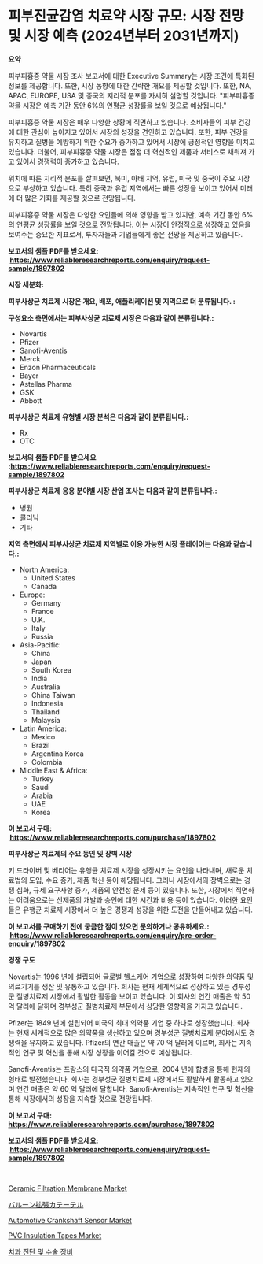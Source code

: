 <p><h1>피부진균감염 치료약 시장 규모: 시장 전망 및 시장 예측 (2024년부터 2031년까지)</h1></p><p><strong>요약</strong></p>
<p><p>피부피흉증 약물 시장 조사 보고서에 대한 Executive Summary는 시장 조건에 특화된 정보를 제공합니다. 또한, 시장 동향에 대한 간략한 개요를 제공할 것입니다. 또한, NA, APAC, EUROPE, USA 및 중국의 지리적 분포를 자세히 설명할 것입니다. "피부피흉증 약물 시장은 예측 기간 동안 6%의 연평균 성장률을 보일 것으로 예상됩니다."</p><p>피부피흉증 약물 시장은 매우 다양한 상황에 직면하고 있습니다. 소비자들의 피부 건강에 대한 관심이 높아지고 있어서 시장의 성장을 견인하고 있습니다. 또한, 피부 건강을 유지하고 질병을 예방하기 위한 수요가 증가하고 있어서 시장에 긍정적인 영향을 미치고 있습니다. 더불어, 피부피흉증 약물 시장은 점점 더 혁신적인 제품과 서비스로 채워져 가고 있어서 경쟁력이 증가하고 있습니다.</p><p>위치에 따른 지리적 분포를 살펴보면, 북미, 아태 지역, 유럽, 미국 및 중국이 주요 시장으로 부상하고 있습니다. 특히 중국과 유럽 지역에서는 빠른 성장을 보이고 있어서 미래에 더 많은 기회를 제공할 것으로 전망됩니다.</p><p>피부피흉증 약물 시장은 다양한 요인들에 의해 영향을 받고 있지만, 예측 기간 동안 6%의 연평균 성장률을 보일 것으로 전망됩니다. 이는 시장이 안정적으로 성장하고 있음을 보여주는 중요한 지표로서, 투자자들과 기업들에게 좋은 전망을 제공하고 있습니다.</p></p>
<p><strong>보고서의 샘플 PDF를 받으세요: &nbsp;<a href="https://www.reliableresearchreports.com/enquiry/request-sample/1897802">https://www.reliableresearchreports.com/enquiry/request-sample/1897802</a></strong></p>
<p><strong>시장 세분화:</strong></p>
<p><strong> 피부사상균 치료제 시장은 개요, 배포, 애플리케이션 및 지역으로 더 분류됩니다. :</strong></p>
<p><strong>구성요소 측면에서는 피부사상균 치료제 시장은 다음과 같이 분류됩니다.:</strong></p>
<p><ul><li>Novartis</li><li>Pfizer</li><li>Sanofi-Aventis</li><li>Merck</li><li>Enzon Pharmaceuticals</li><li>Bayer</li><li>Astellas Pharma</li><li>GSK</li><li>Abbott</li></ul></p>
<p><strong> 피부사상균 치료제 유형별 시장 분석은 다음과 같이 분류됩니다.:</strong></p>
<p><ul><li>Rx</li><li>OTC</li></ul></p>
<p><strong>보고서의 샘플 PDF를 받으세요 :<a href="https://www.reliableresearchreports.com/enquiry/request-sample/1897802">https://www.reliableresearchreports.com/enquiry/request-sample/1897802</a></strong></p>
<p><strong> 피부사상균 치료제 응용 분야별 시장 산업 조사는 다음과 같이 분류됩니다.:</strong></p>
<p><ul><li>병원</li><li>클리닉</li><li>기타</li></ul></p>
<p><strong>지역 측면에서 피부사상균 치료제 지역별로 이용 가능한 시장 플레이어는 다음과 같습니다.:</strong></p>
<p><ul>
    <li>
        North America:
        <ul>
            <li>United States</li>
            <li>Canada</li>
        </ul>
    </li>
    <li>
        Europe:
        <ul>
            <li>Germany</li>
            <li>France</li>
            <li>U.K.</li>
            <li>Italy</li>
            <li>Russia</li>
        </ul>
    </li>
    <li>
        Asia-Pacific:
        <ul>
            <li>China</li>
            <li>Japan</li>
            <li>South Korea</li>
            <li>India</li>
            <li>Australia</li>
            <li>China Taiwan</li>
            <li>Indonesia</li>
            <li>Thailand</li>
            <li>Malaysia</li>
        </ul>
    </li>
    <li>
        Latin America:
        <ul>
            <li>Mexico</li>
            <li>Brazil</li>
            <li>Argentina Korea</li>
            <li>Colombia</li>
        </ul>
    </li>
    <li>
        Middle East & Africa:
        <ul>
            <li>Turkey</li>
            <li>Saudi</li>
            <li>Arabia</li>
            <li>UAE</li>
            <li>Korea</li>
        </ul>
    </li>
    </ul></p>
<p><strong>이 보고서 구매: &nbsp;<a href="https://www.reliableresearchreports.com/purchase/1897802">https://www.reliableresearchreports.com/purchase/1897802</a></strong></p>
<p><strong>피부사상균 치료제의 주요 동인 및 장벽 시장</strong></p>
<p><p>키 드라이버 및 베리어는 유행균 치료제 시장을 성장시키는 요인을 나타내며, 새로운 치료법의 도입, 수요 증가, 제품 혁신 등이 해당됩니다. 그러나 시장에서의 장벽으로는 경쟁 심화, 규제 요구사항 증가, 제품의 안전성 문제 등이 있습니다. 또한, 시장에서 직면하는 어려움으로는 신제품의 개발과 승인에 대한 시간과 비용 등이 있습니다. 이러한 요인들은 유행균 치료제 시장에서 더 높은 경쟁과 성장을 위한 도전을 만들어내고 있습니다.</p></p>
<p><strong>이 보고서를 구매하기 전에 궁금한 점이 있으면 문의하거나 공유하세요.: &nbsp;<a href="https://www.reliableresearchreports.com/enquiry/pre-order-enquiry/1897802">https://www.reliableresearchreports.com/enquiry/pre-order-enquiry/1897802</a></strong></p>
<p><strong>경쟁 구도</strong></p>
<p><p>Novartis는 1996 년에 설립되어 글로벌 헬스케어 기업으로 성장하여 다양한 의약품 및 의료기기를 생산 및 유통하고 있습니다. 회사는 현재 세계적으로 성장하고 있는 경부성군 질병치료제 시장에서 활발한 활동을 보이고 있습니다. 이 회사의 연간 매출은 약 50 억 달러에 달하며 경부성군 질병치료제 부문에서 상당한 영향력을 가지고 있습니다.</p><p>Pfizer는 1849 년에 설립되어 미국의 최대 의약품 기업 중 하나로 성장했습니다. 회사는 현재 세계적으로 많은 의약품을 생산하고 있으며 경부성군 질병치료제 분야에서도 경쟁력을 유지하고 있습니다. Pfizer의 연간 매출은 약 70 억 달러에 이르며, 회사는 지속적인 연구 및 혁신을 통해 시장 성장을 이어갈 것으로 예상됩니다.</p><p>Sanofi-Aventis는 프랑스의 다국적 의약품 기업으로, 2004 년에 합병을 통해 현재의 형태로 발전했습니다. 회사는 경부성군 질병치료제 시장에서도 활발하게 활동하고 있으며 연간 매출은 약 60 억 달러에 달합니다. Sanofi-Aventis는 지속적인 연구 및 혁신을 통해 시장에서의 성장을 지속할 것으로 전망됩니다.</p></p>
<p><strong>이 보고서 구매: &nbsp; <a href="https://www.reliableresearchreports.com/purchase/1897802">https://www.reliableresearchreports.com/purchase/1897802</a></strong></p>
<p><strong>보고서의 샘플 PDF를 받으세요: &nbsp;<a href="https://www.reliableresearchreports.com/enquiry/request-sample/1897802">https://www.reliableresearchreports.com/enquiry/request-sample/1897802</a></strong><strong></strong></p>
<p>&nbsp;</p>
<p><p><a href="https://github.com/ChiragRp1/Market-Research-Report-List-3/blob/main/ceramic-filtration-membrane-market.md">Ceramic Filtration Membrane Market</a></p><p><a href="https://github.com/wkuactfdzwizk06/Market-Research-Report-List-1/blob/main/4390194193572.md">バルーン拡張カテーテル</a></p><p><a href="https://issuu.com/reportprime-2/docs/automotive-crankshaft-sensor-market-size-2030.pptx">Automotive Crankshaft Sensor Market</a></p><p><a href="https://github.com/abdelrhmankishk22/Market-Research-Report-List-3/blob/main/pvc-insulation-tapes-market.md">PVC Insulation Tapes Market</a></p><p><a href="https://github.com/akzkkws047661437/Market-Research-Report-List-1/blob/main/2822309193356.md">치과 진단 및 수술 장비</a></p></p>